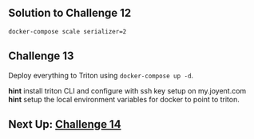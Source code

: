 ## Solution to Challenge 12

```
docker-compose scale serializer=2
```


## Challenge 13

Deploy everything to Triton using `docker-compose up -d`.


__hint__ install triton CLI and configure with ssh key setup on my.joyent.com
__hint__ setup the local environment variables for docker to point to triton.


## Next Up: [Challenge 14](../challenge14/README.md)
